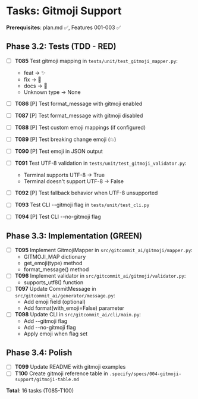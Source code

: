 # Tasks: Gitmoji Support

**Prerequisites**: plan.md ✅, Features 001-003 ✅

## Phase 3.2: Tests (TDD - RED)

- [ ] **T085** Test gitmoji mapping in `tests/unit/test_gitmoji_mapper.py`:
  - feat → ✨
  - fix → 🐛
  - docs → 📝
  - Unknown type → None
- [ ] **T086** [P] Test format_message with gitmoji enabled
- [ ] **T087** [P] Test format_message with gitmoji disabled
- [ ] **T088** [P] Test custom emoji mappings (if configured)
- [ ] **T089** [P] Test breaking change emoji (💥)
- [ ] **T090** [P] Test emoji in JSON output

- [ ] **T091** Test UTF-8 validation in `tests/unit/test_gitmoji_validator.py`:
  - Terminal supports UTF-8 → True
  - Terminal doesn't support UTF-8 → False
- [ ] **T092** [P] Test fallback behavior when UTF-8 unsupported

- [ ] **T093** Test CLI --gitmoji flag in `tests/unit/test_cli.py`
- [ ] **T094** [P] Test CLI --no-gitmoji flag

## Phase 3.3: Implementation (GREEN)

- [ ] **T095** Implement GitmojiMapper in `src/gitcommit_ai/gitmoji/mapper.py`:
  - GITMOJI_MAP dictionary
  - get_emoji(type) method
  - format_message() method
- [ ] **T096** Implement validator in `src/gitcommit_ai/gitmoji/validator.py`:
  - supports_utf8() function
- [ ] **T097** Update CommitMessage in `src/gitcommit_ai/generator/message.py`:
  - Add emoji field (optional)
  - Add format(with_emoji=False) parameter
- [ ] **T098** Update CLI in `src/gitcommit_ai/cli/main.py`:
  - Add --gitmoji flag
  - Add --no-gitmoji flag
  - Apply emoji when flag set

## Phase 3.4: Polish

- [ ] **T099** Update README with gitmoji examples
- [ ] **T100** Create gitmoji reference table in `.specify/specs/004-gitmoji-support/gitmoji-table.md`

**Total**: 16 tasks (T085-T100)

